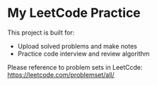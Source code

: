 # My LeetCode Practice

This project is built for:

- Upload solved problems and make notes
- Practice code interview and review algorithm

Please reference to problem sets in LeetCcde: https://leetcode.com/problemset/all/
